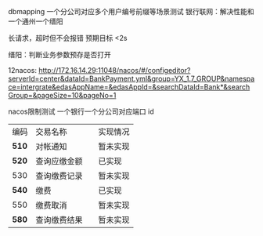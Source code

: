 dbmapping 一个分公司对应多个用户编号前缀等场景测试
银行联网：解决性能和
一个通州一个缙阳

长请求，超时但不会报错
预期目标
<2s

缙阳：判断业务参数预存是否打开

12nacos:
http://172.16.14.29:11048/nacos/#/configeditor?serverId=center&dataId=BankPayment.yml&group=YX_1.7_GROUP&namespace=intergrate&edasAppName=&edasAppId=&searchDataId=Bank*&searchGroup=&pageSize=10&pageNo=1

nacos限制测试
一个银行一个分公司对应端口
id

|         |        |     |      |
| ------- | ------ | --- | ---- |
| 编码      | 交易名称   |     | 实现情况 |
| **510** | 对帐通知   |     | 暂未实现 |
| **520** | 查询应缴金额 |     | 已实现  |
| 530     | 查询缴费记录 |     | 暂未实现 |
| **540** | 缴费     |     | 已实现  |
| 550     | 缴费取消   |     | 暂未实现 |
| **580** | 查询缴费结果 |     | 暂未实现 |

